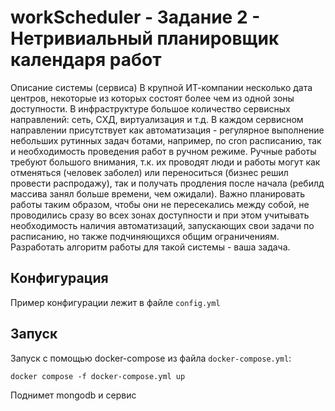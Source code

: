 # workScheduler - Задание 2 - Нетривиальный планировщик календаря работ

Описание системы (сервиса)
В крупной ИТ-компании несколько дата центров, некоторые из которых состоят более чем из одной зоны доступности. В инфраструктуре большое количество сервисных направлений: сеть, СХД, виртуализация и т.д. В каждом сервисном направлении присутствует как автоматизация - регулярное выполнение небольших рутинных задач ботами, например, по cron расписанию, так и необходимость проведения работ в ручном режиме. Ручные работы требуют большого внимания, т.к. их проводят люди и работы могут как отменяться (человек заболел) или переноситься (бизнес решил провести распродажу), так и получать продления после начала (ребилд массива занял больше времени, чем ожидали). Важно планировать работы таким образом, чтобы они не пересекались между собой, не проводились сразу во всех зонах доступности и при этом учитывать необходимость наличия автоматизаций, запускающих свои задачи по расписанию, но также подчиняющихся общим ограничениям. Разработать алгоритм работы для такой системы - ваша задача.

## Конфигурация

Пример конфигурации лежит в файле `config.yml`

## Запуск

Запуск с помощью docker-compose из файла `docker-compose.yml`:
```
docker compose -f docker-compose.yml up
```
Поднимет mongodb и сервис
